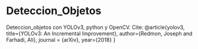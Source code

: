 # Deteccion_Objetos
Deteccion_objetos con YOLOv3, python  y OpenCV.  Cite:  @article{yolov3,   title={YOLOv3: An Incremental Improvement},   author={Redmon, Joseph and Farhadi, Ali},   journal = {arXiv},   year={2018} }
